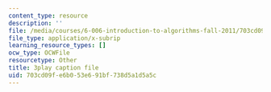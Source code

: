```yaml
---
content_type: resource
description: ''
file: /media/courses/6-006-introduction-to-algorithms-fall-2011/703cd09fe6b053e691bf738d5a1d5a5c_eGSXsaJ-BlY.vtt
file_type: application/x-subrip
learning_resource_types: []
ocw_type: OCWFile
resourcetype: Other
title: 3play caption file
uid: 703cd09f-e6b0-53e6-91bf-738d5a1d5a5c
---
```

